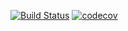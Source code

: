 [![Build Status](https://travis-ci.org/minidmnv/Sivents.svg?branch=master)](https://travis-ci.org/minidmnv/Sivents) [![codecov](https://codecov.io/gh/minidmnv/Sivents/branch/master/graph/badge.svg)](https://codecov.io/gh/minidmnv/Sivents)
